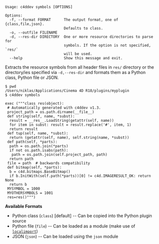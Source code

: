     Usage: c4ddev symbols [OPTIONS]

    Options:
      -f, --format FORMAT      The output format, one of {class,file,json}.
                               Defaults to class.
      -o, --outfile FILENAME
      -d, --res-dir DIRECTORY  One or more resource directories to parse for
                               symbols. If the option is not specified, `res/`
                               will be used.
      --help                   Show this message and exit.

Extracts the resource symbols from all header files in `res/` directory or the
directory/ies specified via `-d,--res-dir` and formats them as a Python class,
Python file or JSON.

```
$ pwd
/Users/niklas/Applications/Cinema 4D R18/plugins/myplugin
$ c4ddev symbols

exec ("""class res(object):
 # Automatically generated with c4ddev v1.3.
 project_path = os.path.dirname(__file__)
 def string(self, name, *subst):
  result = __res__.LoadString(getattr(self, name))
  for item in subst: result = result.replace('#', item, 1)
  return result
 def tup(self, name, *subst):
  return (getattr(self, name), self.string(name, *subst))
 def path(self, *parts):
  path = os.path.join(*parts)
  if not os.path.isabs(path):
   path = os.path.join(self.project_path, path)
  return path
 file = path  # backwards compatibility
 def bitmap(self, *parts):
  b = c4d.bitmaps.BaseBitmap()
  if b.InitWith(self.path(*parts))[0] != c4d.IMAGERESULT_OK: return None
  return b
 MYSYMBOL = 1000
 MYOTHERSYMBOLS = 1001
 res=res()""")
```

__Available Formats__

  - Python class (`class`) [default] -- Can be copied into the Python plugin source
  - Python file (`file`)  -- Can be loaded as a module (make use of [`localimport`](localimport))
  - JSON (`json`) -- Can be loaded using the `json` module
